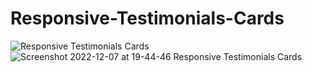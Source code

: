 # Responsive-Testimonials-Cards
![Responsive Testimonials Cards](https://user-images.githubusercontent.com/96956110/206231763-1615b25c-4e67-42d4-913c-0f0481ccc45e.png)
![Screenshot 2022-12-07 at 19-44-46 Responsive Testimonials Cards](https://user-images.githubusercontent.com/96956110/206232164-4ab701d3-5eab-4c5e-878f-dbc7ee3bb9b7.png)
